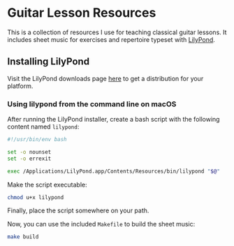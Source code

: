 # Guitar Lesson Resources

This is a collection of resources I use for teaching classical guitar lessons.
It includes sheet music for exercises and repertoire typeset with
[LilyPond](http://lilypond.org/index.html).

## Installing LilyPond

Visit the LilyPond downloads page [here](http://lilypond.org/download.html) to
get a distribution for your platform.

### Using lilypond from the command line on macOS

After running the LilyPond installer, create a bash script with the following
content named `lilypond`:
```bash
#!/usr/bin/env bash

set -o nounset
set -o errexit

exec /Applications/LilyPond.app/Contents/Resources/bin/lilypond "$@"
```

Make the script executable:
```bash
chmod u+x lilypond
```

Finally, place the script somewhere on your path.

Now, you can use the included `Makefile` to build the sheet music:
```bash
make build
```
